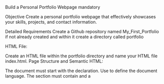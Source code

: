  Build a Personal Portfolio Webpage
mandatory

Objective
Create a personal portfolio webpage that effectively showcases your skills, projects, and contact information.

Detailed Requirements
Create a Github repository named My_First_Portfolio if not already created and within it create a directory called portfolio

HTML File:

Create an HTML file within the portfolio directory and name your HTML file index.html.
Page Structure and Semantic HTML:

The document must start with the <!DOCTYPE html> declaration.
Use <html lang="en"> to define the document language.
The <head> section must contain <meta charset="utf-8"> and a <title> element with your full name followed by - Personal Portfolio (e.g., John Doe - Personal Portfolio).
The body of the document must include the following semantic HTML5 elements in order: <header>, <nav>, <section>, <article>, and <footer>.
Header:

The <header> must contain an <h1> element with your name.
Include a <p> tag beneath the <h1> with a brief tagline or professional statement.
Navigation Bar (<nav>):

Include a list of links (<ul> containing <li> elements) that allows navigation to the different sections of the webpage: Introduction, Projects, About Me, and Contact.
Each list item must contain an <a> tag with the href attribute pointing to the corresponding section ID (e.g., href="#projects" for the Projects section).
Content Sections:

Introduction Section (<section id="introduction">): Include an <h2> heading titled “Introduction” and a paragraph <p> describing yourself.
Projects Section (<section id="projects">): Use an <h2> heading titled “Projects”. Each project must be wrapped in <article> tags with a class of “project”. Each <article> must contain an <h3> for the project title, a <p> for the description, and an <a> tag linking to the project with target="_blank".
About Me Section (<section id="about">): Include an <h2> heading titled “About Me” and paragraphs or lists describing your background, skills, or hobbies.
Contact Section (<section id="contact">): Use an <h2> heading titled “Contact” and provide an email link using <a href="mailto:your.email@example.com"> and links to your LinkedIn and GitHub profiles, ensuring these links open in a new tab using target="_blank".
Footer:

The <footer> must contain a <p> element with copyright information (e.g., &copy; 2024 Your Name).
Repo:

GitHub repository: My_First_Portfolio
Directory: portfolio
File: index.html